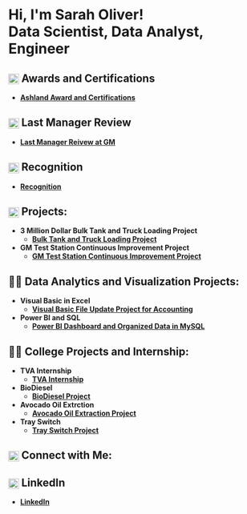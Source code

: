 <h1>Hi, I'm Sarah Oliver! <br/><a>Data Scientist</a>, <a>Data Analyst</a>, </a>Engineer</h1>

    
<h2> <img src="https://i.imgur.com/IsL93kP.png" alt="Award Icon" style="height: 1em; vertical-align: middle;"> Awards and Certifications</h2>

  - <b>[Ashland Award and Certifications](https://github.com/solive127/AwardCertification/blob/main/README.md)

<h2> <img src="https://i.imgur.com/HEAh1ps.png" alt="Award Icon" style="height: 1em; vertical-align: middle;"> Last Manager Review </h2>

  - <b>[Last Manager Reivew at GM](https://github.com/solive127/Review)

<h2> <img src="https://i.imgur.com/zAH08ky.png" alt="Award Icon" style="height: 1em; vertical-align: middle;"> Recognition </h2>

  - <b>[Recognition](https://github.com/solive127/Recognition)

<h2><img src="https://i.imgur.com/fvVOcPP.png" alt="Award Icon" style="height: 1em; vertical-align: middle;"> Projects:</h2>

- <b>3 Million Dollar Bulk Tank and Truck Loading Project</b>
  - [Bulk Tank and Truck Loading Project](https://github.com/solive127/TankTruck)
- <b>GM Test Station Continuous Improvement Project</b>
  - [GM Test Station Continuous Improvement Project](https://github.com/solive127/GMTest/blob/main/README.md)

<h2>👨‍💻 Data Analytics and Visualization Projects:</h2>

- <b>Visual Basic in Excel</b>
  - [Visual Basic File Update Project for Accounting](https://github.com/solive127/VisualBasic/blob/main/README.md)
- <b>Power BI and SQL </b>
  - [Power BI Dashboard and Organized Data in MySQL](https://github.com/solive127/PowerBI_SQL) <b>

<h2>👨‍💻 College Projects and Internship:</h2>

- <b>TVA Internship</b>
  - [TVA Internship](https://github.com/solive127/TVAIntern)
- <b>BioDiesel </b>
  - [BioDiesel Project](https://github.com/solive127/BioDiesel) <b>
- <b>Avocado Oil Extrction</b>
  - [Avocado Oil Extraction Project](https://github.com/solive127/Avocado)
- <b>Tray Switch </b>
  - [Tray Switch Project](https://github.com/solive127/TraySwitch) <b>


<h2> <img src="https://i.imgur.com/JoaDL8B.png" alt="Award Icon" style="height: 1em; vertical-align: middle;"> Connect with Me: </h2>


<h2> <img src="https://i.imgur.com/L0m52Un.png" alt="Award Icon" style="height: 1em; vertical-align: middle;"> LinkedIn</h2>

  - <b>[LinkedIn](https://www.linkedin.com/in/sarah-oliver-079100167/)


